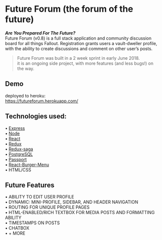 # Future Forum (the forum of the future)
 **_Are You Prepared For The Future?_**\
 Future Forum (v0.8) is a full stack application and community discussion board for all things Fallout. 
 Registration grants users a vault-dweller profile, with the ability to create discussions and comment on other user’s posts.

 >Future Forum was built in a 2 week sprint in early June 2018.\
 >it is an ongoing side project, with more features (and less bugs!) on the way.

 ## Demo
deployed to heroku:\
https://futureforum.herokuapp.com/


 ## Technologies used:
 
• [Express](https://github.com/expressjs/express) \
• [Node](https://github.com/nodejs/node) \
• [React](https://github.com/reactjs) \
• [Redux](https://github.com/reduxjs/react-redux) \
• [Redux-saga](https://github.com/redux-saga/redux-saga) \
• [PostgreSQL](https://www.postgresql.org/) \
• [Passport](http://www.passportjs.org/) \
• [React-Burger-Menu](https://github.com/negomi/react-burger-menu) \
• HTML/CSS

## Future Features
• ABILITY TO EDIT USER PROFILE\
• DYNAMIC: MINI-PROFILE, SIDEBAR, AND HEADER NAVIGATION\
• ROUTING FOR UNIQUE PROFILE PAGES\
• HTML-ENABLED/RICH TEXTBOX FOR MEDIA POSTS AND FORMATTING ABILITY\
• TIMESTAMPS ON POSTS\
• CHATBOX\
• + MORE
